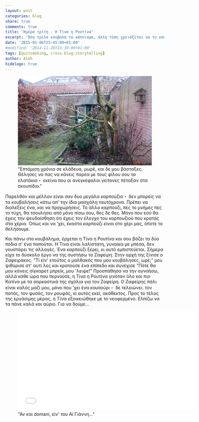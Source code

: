 ```yaml
---
layout: post
categories: blog
share: true
comments: true
title: 'Ημέρα τρίτη - Η Τίνα η Ρουτίνα'
excerpt: 'Όση τρέλα κουβαλά το κάπνισμα, άλλη τόση χρειάζεται να το κόψεις...'
date: '2015-01-06T23:45:00+01:00'
#modified: '2014-11-28T23:39:00+01:00'
tags: [quitsmoking, cross-blog-storytelling]
author: Aleh
hidelogo: true
---
```

<figure>
    <a href="/images/posts/diary/pasxalia.jpg"><img src="/images/posts/diary/pasxalia.jpg" alt="pasxalia-Image" class="center"/></a>
    <figcaption>"Επτάμιση χρόνια σε κλάδευα, μωρέ, και δε μου βάσταξες. Θέλησες να πας να κάνεις παρέα με τους φίλου σου τα ελατάκια・ εκείνα που οι ανεγκέφαλοι γείτονες πέταξαν στα σκουπίδια."</figcaption>
</figure>

Παρελθόν και μέλλον είναι σαν δυο μεγάλα καρπούζια・ δεν μπορείς να τα κουβαλήσεις κάτω απ' την ίδια μασχάλη ταυτόχρονα. Πρέπει να διαλέξεις ένα, και να προχωρήσεις. Το άλλο καρπούζι, πες το μνήμες πες το τύχη, θα τσουλήσει από μόνο πίσω σου, θες δε θες. Μόνο που εσύ θα έχεις την ψευδαίσθηση ότι έχεις τον έλεγχο του καρπουζιού που κρατάς στα χέρια. Όπως και να 'χει, έκαστο καρπούζι είναι στο χέρι μας, όποτε το θελήσουμε. 

Και πάνω στο κουβάλημα, έρχεται η Τίνα η Ρουτίνα και σου βάζει τα δύο πόδια σ' ένα παπούτσι. Η Τίνα είναι λαλίστατη, γυναίκα με μπέσα, δεν γουστάρει τις αλλαγές. Ένα καρπούζι ξέρει, κι αυτό εμπιστεύεται. Σήμερα είχα το δύσκολο έργο να της συστήσω το Ζαφείρη. Στην αρχή της ξίνισε ο Ζαφειράκος. "Τί είν' ετούτος ο μαλθακός που μου κουβάλησες, ωρέ;" μου ψιθύρισε στ' αυτί λες και κρατούσε ένα επίπεδο και συνέχισε "Πότε θα μου κάνεις σίγκαρετ μπρεϊκ, μου 'λειψε!"  Προσπάθησα να την αγνοήσω, αλλά κάθε ώρα που περνούσε, η Τίνα η Ρουτίνα γινόταν όλο και πιο Κατίνα με τα σαρκαστικά της σχόλια για τον Ζαφείρη. Ο Ζαφείρης πάλι είναι καλός μαζί μου, μόνο που 'χει ένα κουσούρι・ δε τελειώνει. τον πατάς, τον φυσάς, τον ρουφάς, κι αυτός εκεί, ακάθεκτος. Προς το τέλος της εργάσιμης μέρας, η Τϊνα εξοικειώθηκε με το νεοφερμένο. Ελπίζω να τα πάνε καλά και αύριο. Για να δούμε...

<figure>
    <iframe width="560" height="315" src="//www.youtube.com/embed/E8a_E6-gtGo" frameborder="0" allowfullscreen>&nbsp;</iframe>
    <figcaption>"Αν και domani, είν' του Αϊ Γιάννη..."</figcaption>
</figure>